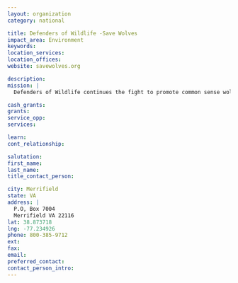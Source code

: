```yaml
---
layout: organization
category: national

title: Defenders of Wildlife -Save Wolves
impact_area: Environment
keywords: 
location_services: 
location_offices: 
website: savewolves.org

description: 
mission: |
  Defenders of Wildlife continues the fight to promote common sense wolf management, working with federal and state officials and private land-owners to ensure that science -- not politics -- guides decision-making about the future of these wild American icons. 

cash_grants: 
grants: 
service_opp: 
services: 

learn: 
cont_relationship: 

salutation: 
first_name: 
last_name: 
title_contact_person: 

city: Merrifield
state: VA
address: |
  P.O, Box 7004  
  Merrifield VA 22116
lat: 38.873718
lng: -77.234926
phone: 800-385-9712
ext: 
fax: 
email: 
preferred_contact: 
contact_person_intro: 
---
```


